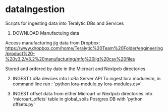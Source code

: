 # dataIngestion
Scripts for ingesting data into Teralytic DBs and Services

1) DOWNLOAD Manufactuing data

Access manufacturing jig data from Dropbox:
https://www.dropbox.com/home/Teralytic%20Team%20Folder/engineering/product%20-%20v3.2/v3.2%20manufacturing/mfg%20jig%20csv%20files

Stored and ordered by date in the Microart and Nextpcb directories


2) INGEST LoRa devices into LoRa Server API
To ingest lora modulesm, in command line run : 'python lora-module.py lora-modules.csv'

3) INGEST offset data from either Microart or Nextpcb directories into 'microart_offets' table in global_soils Postgres DB
with 'python offsets.py' 
